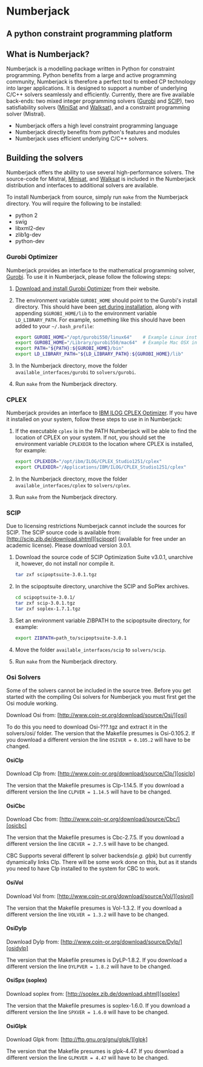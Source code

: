 # Numberjack
## A python constraint programming platform 

## What is Numberjack?

Numberjack is a modelling package written in Python for constraint programming.
Python benefits from a large and active programming community, Numberjack is
therefore a perfect tool to embed CP technology into larger applications. It is
designed to support a number of underlying C/C++ solvers seamlessly and
efficiently. Currently, there are five available back-ends: two mixed integer
programming solvers ([Gurobi][gurobiopt] and [SCIP][scipopt]), two
satisfiability solvers ([MiniSat][minisat] and [Walksat][walksat]), and a
constraint programming solver (Mistral).

* Numberjack offers a high level constraint programming language
* Numberjack directly benefits from python's features and modules
* Numberjack uses efficient underlying C/C++ solvers.

## Building the solvers

Numberjack offers the ability to use several high-performance solvers. The
source-code for Mistral, [Minisat][minisat], and [Walksat][walksat] is included
in the Numberjack distribution and interfaces to additional solvers are
available.

To install Numberjack from source, simply run `make` from the Numberjack
directory. You will require the following to be installed:

* python 2
* swig
* libxml2-dev
* zlib1g-dev
* python-dev

[minisat]: http://minisat.se
[walksat]: http://www.cs.rochester.edu/u/kautz/walksat/



### Gurobi Optimizer

Numberjack provides an interface to the mathematical programming solver,
[Gurobi][gurobiopt]. To use it in Numberjack, please follow the following steps:

1. [Download and install Gurobi Optimizer][gurobiopt] from their website.

2. The environment variable `GUROBI_HOME` should point to the Gurobi's install
   directory. This should have been [set during installation][gurobiqs], along
   with appending `$GUROBI_HOME/lib` to the environment variable
   `LD_LIBRARY_PATH`. For example, something like this should have been added to
   your `~/.bash_profile`:

    ```bash
    export GUROBI_HOME="/opt/gurobi550/linux64"    # Example Linux install dir
    export GUROBI_HOME="/Library/gurobi550/mac64"  # Example Mac OSX install dir
    export PATH="${PATH}:${GUROBI_HOME}/bin"
    export LD_LIBRARY_PATH="${LD_LIBRARY_PATH}:${GUROBI_HOME}/lib"
    ```

3. In the Numberjack directory, move the folder `available_interfaces/gurobi` to
   `solvers/gurobi`.

4. Run `make` from the Numberjack directory.

[gurobiopt]: http://www.gurobi.com/download/gurobi-optimizer
[gurobiqs]: http://www.gurobi.com/documentation/current/quick-start-guide/


### CPLEX

Numberjack provides an interface to [IBM ILOG CPLEX Optimizer][cplex]. If you
have it installed on your system, follow these steps to use in in Numberjack:

1. If the executable `cplex` is in the PATH Numberjack will be able to find the
   location of CPLEX on your system. If not, you should set the environment
   variable `CPLEXDIR` to the location where CPLEX is installed, for example:

    ```bash
    export CPLEXDIR="/opt/ibm/ILOG/CPLEX_Studio1251/cplex"
    export CPLEXDIR="/Applications/IBM/ILOG/CPLEX_Studio1251/cplex"
    ```

2. In the Numberjack directory, move the folder `available_interfaces/cplex` to
   `solvers/cplex`.

3. Run `make` from the Numberjack directory.

[cplex]: http://www.ibm.com/software/commerce/optimization/cplex-optimizer/


### SCIP
Due to licensing restrictions Numberjack cannot include the sources for SCIP.
The SCIP source code is available from:
[http://scip.zib.de/download.shtml][scipopt] (available for free under an
academic license). Please download version 3.0.1.

[scipopt]: http://scip.zib.de/download.shtml

1. Download the source code of SCIP Optimization Suite v3.0.1, unarchive it,
   however, do not install nor compile it.

    ```bash
    tar zxf scipoptsuite-3.0.1.tgz
    ```

2. In the scipoptsuite directory, unarchive the SCIP and SoPlex archives.

    ```bash
    cd scipoptsuite-3.0.1/
    tar zxf scip-3.0.1.tgz
    tar zxf soplex-1.7.1.tgz
    ```

3. Set an environment variable ZIBPATH to the scipoptsuite directory, for
   example:

    ```bash
    export ZIBPATH=path_to/scipoptsuite-3.0.1
    ```

4. Move the folder `available_interfaces/scip` to `solvers/scip`.

5. Run `make` from the Numberjack directory.


### Osi Solvers
Some of the solvers cannot be included in the source tree.
Before you get started with the compiling Osi solvers for Numberjack you must first get the Osi module working.

Download Osi from: [http://www.coin-or.org/download/source/Osi/][osi]

To do this you need to download Osi-???.tgz and extract it in the solvers/osi/ folder.
The version that the Makefile presumes is Osi-0.105.2. If you download a different version the line `OSIVER = 0.105.2` will have to be changed.

#### OsiClp
Download Clp from: [http://www.coin-or.org/download/source/Clp/][osiclp]

The version that the Makefile presumes is Clp-1.14.5. If you download a different version the line `CLPVER = 1.14.5` will have to be changed.

#### OsiCbc
Download Cbc from: [http://www.coin-or.org/download/source/Cbc/][osicbc]

The version that the Makefile presumes is Cbc-2.7.5. If you download a different version the line `CBCVER = 2.7.5` will have to be changed.

CBC Supports several different lp solver backends(_e.g. glpk_) but currently dynamically links Clp.
There will be some work done on this, but as it stands you need to have Clp installed to the system for CBC to work.

#### OsiVol
Download Vol from: [http://www.coin-or.org/download/source/Vol/][osivol]

The version that the Makefile presumes is Vol-1.3.2. If you download a different version the line `VOLVER = 1.3.2` will have to be changed.

#### OsiDylp
Download Dylp from: [http://www.coin-or.org/download/source/Dylp/][osidylp]

The version that the Makefile presumes is DyLP-1.8.2. If you download a different version the line `DYLPVER = 1.8.2` will have to be changed.

#### OsiSpx (soplex)
Download soplex from: [http://soplex.zib.de/download.shtml][soplex]

The version that the Makefile presumes is soplex-1.6.0. If you download a different version the line `SPXVER = 1.6.0` will have to be changed.

#### OsiGlpk
Download Glpk from: [http://ftp.gnu.org/gnu/glpk/][glpk]

The version that the Makefile presumes is glpk-4.47. If you download a different version the line `GLPKVER = 4.47` will have to be changed.

[njhome]: http://numberjack.ucc.ie
[osi]: http://www.coin-or.org/download/source/Osi/
[osiclp]: http://www.coin-or.org/download/source/Clp/
[osicbc]: http://www.coin-or.org/download/source/Cbc/
[osivol]: http://www.coin-or.org/download/source/Vol/
[osidylp]: http://www.coin-or.org/download/source/DyLP/
[soplex]: http://soplex.zib.de/download.shtml
[glpk]: http://ftp.gnu.org/gnu/glpk/
